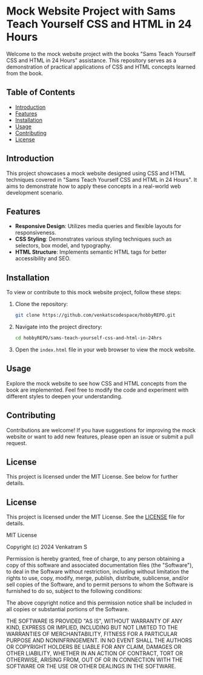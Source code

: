 # Mock Website Project with Sams Teach Yourself CSS and HTML in 24 Hours

Welcome to the mock website project with the books "Sams Teach Yourself CSS and HTML in 24 Hours" assistance. This repository serves as a demonstration of practical applications of CSS and HTML concepts learned from the book.

## Table of Contents

- [Introduction](#introduction)
- [Features](#features)
- [Installation](#installation)
- [Usage](#usage)
- [Contributing](#contributing)
- [License](#license)

## Introduction

This project showcases a mock website designed using CSS and HTML techniques covered in "Sams Teach Yourself CSS and HTML in 24 Hours". It aims to demonstrate how to apply these concepts in a real-world web development scenario.

## Features

- **Responsive Design**: Utilizes media queries and flexible layouts for responsiveness.
- **CSS Styling**: Demonstrates various styling techniques such as selectors, box model, and typography.
- **HTML Structure**: Implements semantic HTML tags for better accessibility and SEO.

## Installation

To view or contribute to this mock website project, follow these steps:

1. Clone the repository:

   ```bash
   git clone https://github.com/venkatscodespace/hobbyREPO.git
   ```

2. Navigate into the project directory:

   ```bash
   cd hobbyREPO/sams-teach-yourself-css-and-html-in-24hrs
   ```

3. Open the `index.html` file in your web browser to view the mock website.

## Usage

Explore the mock website to see how CSS and HTML concepts from the book are implemented. Feel free to modify the code and experiment with different styles to deepen your understanding.

## Contributing

Contributions are welcome! If you have suggestions for improving the mock website or want to add new features, please open an issue or submit a pull request.

## License

This project is licensed under the MIT License. See below for further details.
## License

This project is licensed under the MIT License. See the [LICENSE](LICENSE) file for details.


MIT License

Copyright (c) 2024 Venkatram S

Permission is hereby granted, free of charge, to any person obtaining a copy
of this software and associated documentation files (the "Software"), to deal
in the Software without restriction, including without limitation the rights
to use, copy, modify, merge, publish, distribute, sublicense, and/or sell
copies of the Software, and to permit persons to whom the Software is
furnished to do so, subject to the following conditions:

The above copyright notice and this permission notice shall be included in all
copies or substantial portions of the Software.

THE SOFTWARE IS PROVIDED "AS IS", WITHOUT WARRANTY OF ANY KIND, EXPRESS OR
IMPLIED, INCLUDING BUT NOT LIMITED TO THE WARRANTIES OF MERCHANTABILITY,
FITNESS FOR A PARTICULAR PURPOSE AND NONINFRINGEMENT. IN NO EVENT SHALL THE
AUTHORS OR COPYRIGHT HOLDERS BE LIABLE FOR ANY CLAIM, DAMAGES OR OTHER
LIABILITY, WHETHER IN AN ACTION OF CONTRACT, TORT OR OTHERWISE, ARISING FROM,
OUT OF OR IN CONNECTION WITH THE SOFTWARE OR THE USE OR OTHER DEALINGS IN THE
SOFTWARE.